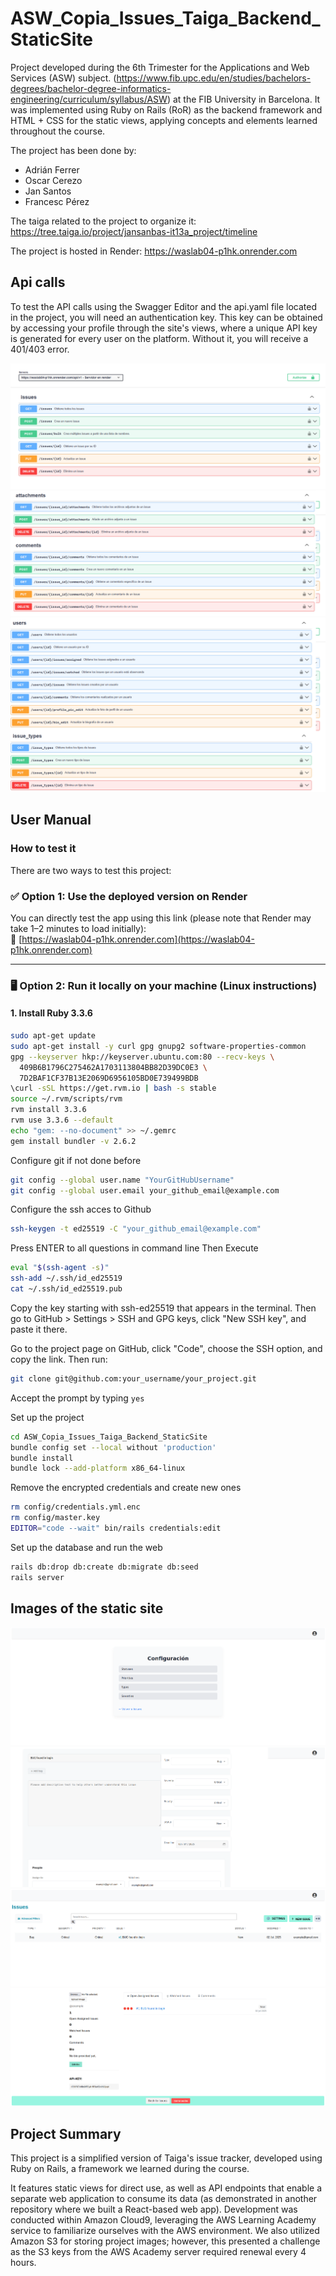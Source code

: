 
# ASW_Copia_Issues_Taiga_Backend_StaticSite

Project developed during the 6th Trimester for the Applications and Web Services (ASW) subject. (https://www.fib.upc.edu/en/studies/bachelors-degrees/bachelor-degree-informatics-engineering/curriculum/syllabus/ASW) at the FIB University in Barcelona. It was implemented using Ruby on Rails (RoR) as the backend framework and HTML + CSS for the static views, applying concepts and elements learned throughout the course.

The project has been done by:
* Adrián Ferrer
* Oscar Cerezo
* Jan Santos
* Francesc Pérez


The taiga related to the project to organize it: https://tree.taiga.io/project/jansanbas-it13a_project/timeline

The project is hosted in Render:
 https://waslab04-p1hk.onrender.com     



## Api calls

To test the API calls using the Swagger Editor and the api.yaml file located in the project, you will need an authentication key. This key can be obtained by accessing your profile through the site's views, where a unique API key is generated for every user on the platform. Without it, you will receive a 401/403 error.

![alt text](https://github.com/it13aprojecte1/ASW_Copia_Issues_Taiga_Backend_StaticSite/blob/main/image1.png)
![alt text](https://github.com/it13aprojecte1/ASW_Copia_Issues_Taiga_Backend_StaticSite/blob/main/iamge2.png)
![alt text](https://github.com/it13aprojecte1/ASW_Copia_Issues_Taiga_Backend_StaticSite/blob/main/iamge3.png)


## User Manual

### How to test it 
There are two ways to test this project:

### ✅ Option 1: Use the deployed version on Render

You can directly test the app using this link (please note that Render may take 1–2 minutes to load initially):  
🔗 [https://waslab04-p1hk.onrender.com](https://waslab04-p1hk.onrender.com)

---

### 🖥️ Option 2: Run it locally on your machine (Linux instructions)

#### 1. Install Ruby 3.3.6

```bash
sudo apt-get update
sudo apt-get install -y curl gpg gnupg2 software-properties-common
gpg --keyserver hkp://keyserver.ubuntu.com:80 --recv-keys \
  409B6B1796C275462A1703113804BB82D39DC0E3 \
  7D2BAF1CF37B13E2069D6956105BD0E739499BDB
\curl -sSL https://get.rvm.io | bash -s stable
source ~/.rvm/scripts/rvm
rvm install 3.3.6
rvm use 3.3.6 --default
echo "gem: --no-document" >> ~/.gemrc
gem install bundler -v 2.6.2

```

Configure git if not done before

```bash
git config --global user.name "YourGitHubUsername"
git config --global user.email your_github_email@example.com

```

Configure the ssh acces to Github

```bash
ssh-keygen -t ed25519 -C "your_github_email@example.com"
```

Press ENTER to all questions in command line
Then Execute

```bash
eval "$(ssh-agent -s)"
ssh-add ~/.ssh/id_ed25519
cat ~/.ssh/id_ed25519.pub
```

Copy the key starting with ssh-ed25519 that appears in the terminal.
Then go to GitHub > Settings > SSH and GPG keys, click "New SSH key", and paste it there.

Go to the project page on GitHub, click "Code", choose the SSH option, and copy the link. Then run:

```bash
git clone git@github.com:your_username/your_project.git
```


Accept the prompt by typing ```yes```

Set up the project

```bash
cd ASW_Copia_Issues_Taiga_Backend_StaticSite
bundle config set --local without 'production'
bundle install
bundle lock --add-platform x86_64-linux
```

Remove the encrypted credentials and create new ones

```bash
rm config/credentials.yml.enc
rm config/master.key
EDITOR="code --wait" bin/rails credentials:edit
```

Set up the database and run the web

```bash
rails db:drop db:create db:migrate db:seed 
rails server
```



## Images of the static site
![alt text](https://github.com/it13aprojecte1/ASW_Copia_Issues_Taiga_Backend_StaticSite/blob/main/config.png)
![alt text](https://github.com/it13aprojecte1/ASW_Copia_Issues_Taiga_Backend_StaticSite/blob/main/newIssue.png)
![alt text](https://github.com/it13aprojecte1/ASW_Copia_Issues_Taiga_Backend_StaticSite/blob/main/Issues.png)
![alt text](https://github.com/it13aprojecte1/ASW_Copia_Issues_Taiga_Backend_StaticSite/blob/main/Profile.png)

## Project Summary

This project is a simplified version of Taiga's issue tracker, developed using Ruby on Rails, a framework we learned during the course.

It features static views for direct use, as well as API endpoints that enable a separate web application to consume its data (as demonstrated in another repository where we built a React-based web app). Development was conducted within Amazon Cloud9, leveraging the AWS Learning Academy service to familiarize ourselves with the AWS environment. We also utilized Amazon S3 for storing project images; however, this presented a challenge as the S3 keys from the AWS Academy server required renewal every 4 hours.
